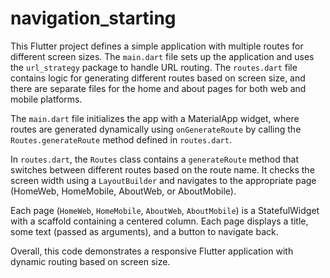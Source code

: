 # navigation_starting
This Flutter project defines a simple application with multiple routes for different screen sizes. The `main.dart` file sets up the application and uses the `url_strategy` package to handle URL routing. The `routes.dart` file contains logic for generating different routes based on screen size, and there are separate files for the home and about pages for both web and mobile platforms.

The `main.dart` file initializes the app with a MaterialApp widget, where routes are generated dynamically using `onGenerateRoute` by calling the `Routes.generateRoute` method defined in `routes.dart`.

In `routes.dart`, the `Routes` class contains a `generateRoute` method that switches between different routes based on the route name. It checks the screen width using a `LayoutBuilder` and navigates to the appropriate page (HomeWeb, HomeMobile, AboutWeb, or AboutMobile).

Each page (`HomeWeb`, `HomeMobile`, `AboutWeb`, `AboutMobile`) is a StatefulWidget with a scaffold containing a centered column. Each page displays a title, some text (passed as arguments), and a button to navigate back.
 
Overall, this code demonstrates a responsive Flutter application with dynamic routing based on screen size.  
